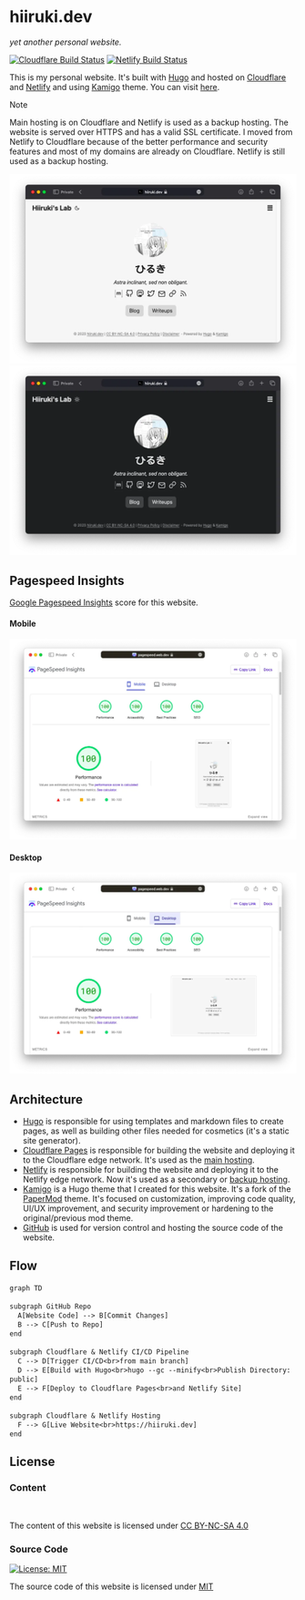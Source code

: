 # hiiruki.dev

_yet another personal website._

[![Cloudflare Build Status](https://img.shields.io/endpoint?url=https://pages.hiiruki.dev/project/hiiruki-dev?label=hiiruki.dev)](https://hiiruki.dev "Cloudflare Pages Status") [![Netlify Build Status](https://api.netlify.com/api/v1/badges/73730c94-7f54-47c9-bd39-054054829340/deploy-status)](https://app.netlify.com/sites/hiiruki/deploys "Netlify Status")

This is my personal website. It's built with [Hugo](https://gohugo.io/) and hosted on [Cloudflare](https://cloudflare.com/) and [Netlify](https://www.netlify.com/) and using [Kamigo](https://github.com/hiiruki/hugo-Kamigo) theme. You can visit [here](https://hiiruki.dev).

> [!NOTE]
> Main hosting is on Cloudflare and Netlify is used as a backup hosting. The website is served over HTTPS and has a valid SSL certificate. I moved from Netlify to Cloudflare because of the better performance and security features and most of my domains are already on Cloudflare. Netlify is still used as a backup hosting.

![light mode](.github/images/light_mode.webp#center "Light mode")
![dark mode](.github/images/dark_mode.webp#center "Dark mode")

## Pagespeed Insights

[Google Pagespeed Insights](https://pagespeed.web.dev/analysis/https-hiiruki-dev/rqaiq47qyp?form_factor=mobile) score for this website.

#### Mobile

![mobile](.github/images/mobile.webp#center "Mobile")

#### Desktop

![desktop](.github/images/desktop.webp#center "Desktop")

## Architecture

- [Hugo](https://gohugo.io/) is responsible for using templates and markdown files to create pages, as well as building other files needed for cosmetics (it's a static site generator).
- [Cloudflare Pages](https://pages.cloudflare.com/) is responsible for building the website and deploying it to the Cloudflare edge network. It's used as the [main hosting](https://hiiruki-dev.pages.dev/).
- [Netlify](https://www.netlify.com/) is responsible for building the website and deploying it to the Netlify edge network. Now it's used as a secondary or [backup hosting](https://hiiruki.netlify.app/).
- [Kamigo](https://github.com/hiiruki/hugo-Kamigo) is a Hugo theme that I created for this website. It's a fork of the [PaperMod](https://github.com/adityatelange/hugo-PaperMod) theme. It's focused on customization, improving code quality, UI/UX improvement, and security improvement or hardening to the original/previous mod theme.
- [GitHub](https://github.com) is used for version control and hosting the source code of the website.

## Flow

```mermaid
graph TD

subgraph GitHub Repo
  A[Website Code] --> B[Commit Changes]
  B --> C[Push to Repo]
end

subgraph Cloudflare & Netlify CI/CD Pipeline
  C --> D[Trigger CI/CD<br>from main branch]
  D --> E[Build with Hugo<br>hugo --gc --minify<br>Publish Directory: public]
  E --> F[Deploy to Cloudflare Pages<br>and Netlify Site]
end

subgraph Cloudflare & Netlify Hosting
  F --> G[Live Website<br>https://hiiruki.dev]
end
```

## License

### Content

 <p xmlns:cc="http://creativecommons.org/ns#" ><a href="https://creativecommons.org/licenses/by-nc-sa/4.0/?ref=chooser-v1" target="_blank" rel="license noopener noreferrer" style="display:inline-block;"><img style="height:22px!important;margin-left:3px;vertical-align:text-bottom;" src="https://mirrors.creativecommons.org/presskit/icons/cc.svg?ref=chooser-v1" alt=""><img style="height:22px!important;margin-left:3px;vertical-align:text-bottom;" src="https://mirrors.creativecommons.org/presskit/icons/by.svg?ref=chooser-v1" alt=""><img style="height:22px!important;margin-left:3px;vertical-align:text-bottom;" src="https://mirrors.creativecommons.org/presskit/icons/nc.svg?ref=chooser-v1" alt=""><img style="height:22px!important;margin-left:3px;vertical-align:text-bottom;" src="https://mirrors.creativecommons.org/presskit/icons/sa.svg?ref=chooser-v1" alt=""></a></p>


The content of this website is licensed under [CC BY-NC-SA 4.0](https://creativecommons.org/licenses/by-nc-sa/4.0/)

### Source Code

[![License: MIT](https://img.shields.io/badge/license-MIT-blue.svg)](https://opensource.org/licenses/MIT)

The source code of this website is licensed under [MIT](/LICENSE)
